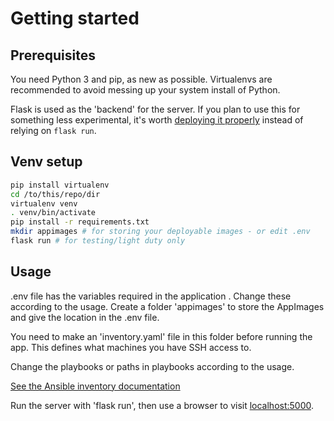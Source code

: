 # Getting started

## Prerequisites

You need Python 3 and pip, as new as possible.
Virtualenvs are recommended to avoid messing up your system install of Python.

Flask is used as the 'backend' for the server.
If you plan to use this for something less experimental, it's worth [deploying it properly](https://flask.palletsprojects.com/en/2.2.x/deploying/#:~:text=Flask%20is%20a%20WSGI%20application,WSGI%20responses%20to%20HTTP%20responses.) instead of relying on ```flask run```.



## Venv setup

```bash
pip install virtualenv
cd /to/this/repo/dir
virtualenv venv
. venv/bin/activate
pip install -r requirements.txt
mkdir appimages # for storing your deployable images - or edit .env
flask run # for testing/light duty only
```



## Usage

.env file has the variables required in the application . Change these according to the usage. Create a folder 'appimages' to store the AppImages and give the location in the .env file.

You need to make an 'inventory.yaml' file in this folder before running the app. This defines what machines you have SSH access to.

Change the playbooks or paths in playbooks according to the usage.

[See the Ansible inventory documentation](https://docs.ansible.com/ansible/latest/user_guide/intro_inventory.html)

Run the server with 'flask run', then use a browser to visit [localhost:5000](http://localhost:5000/).
